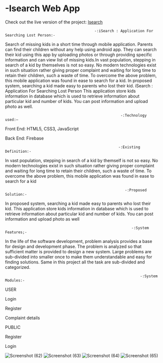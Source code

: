 # -Isearch Web App

Check out the live version of the project: <a href="https://rajan624.github.io/Isearch/" target="_blank">Isearch</a>

                                             -:iSearch : Application For Searching Lost Person:-


Search of missing kids in a short time through mobile application. Parents can find their children without any help using android app. They can search their kid using this app by uploading photos or through providing specific information and can view list of missing kids.In vast population, stepping in search of a kid by themselves is not so easy. No modern technologies exist in such situation rather giving proper complaint and waiting for long time to retain their children, such a waste of time. To overcome the above problem, this mobile application was found in ease to search for a kid. In proposed system, searching a kid made easy to parents who lost their kid. iSearch : Application For Searching Lost Person This application store kids information in database which is used to retrieve information about particular kid and number of kids. You can post information and upload photo as well.
                                                         
                                                         
                                                         -:Technology used:–
Front End: HTML5, CSS3, JavaScript


Back End: Firebase

                                                        -:Existing Definition:-
In vast population, stepping in search of a kid by themself is not so easy. No modern technologies exist in such situation rather giving proper complaint and waiting for long time to retain their children, such a waste of time. To overcome the above problem, this mobile application was found in ease to search for a kid

                                                           -:Proposed Solution:-
In proposed system, searching a kid made easy to parents who lost their kid. This application store kids information in database which is used to retrieve information about particular kid and number of kids. You can post information and upload photo as well

                                                              -:System Features;-
In the life of the software development, problem analysis provides a base for design and development phase. The problem is analyzed so that sufficient matter is provided to design a new system. Large problems are sub-divided into smaller once to make them understandable and easy for finding solutions. Same in this project all the task are sub-divided and categorized.

                                                                  -:System Modules:-

USER

Login

Register

Complaint details

PUBLIC

Register

Login


![Screenshot (62)](https://user-images.githubusercontent.com/60213161/136519908-2f720608-cec0-4bda-bef8-c1e8793d51af.png)
![Screenshot (63)](https://user-images.githubusercontent.com/60213161/136519976-314b11cd-9f0e-448c-9787-09e9c844c701.png)
![Screenshot (64)](https://user-images.githubusercontent.com/60213161/136520048-1a96daa6-92ae-4415-a778-d91c2691840a.png)
![Screenshot (65)](https://user-images.githubusercontent.com/60213161/136520101-91644f29-d7e8-48cd-9420-921f3ea648d7.png)

